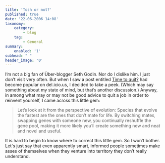 ```yaml
---
title: 'Tosh or not?'
published: true
date: '22-06-2006 14:08'
taxonomy:
    category:
        - blog
    tag:
        - General
summary:
    enabled: '1'
subhead: " "
header_image: '0'
---
```


I’m not a big fan of Über-blogger Seth Godin. Nor do I dislike him. I just don’t visit very often. But when I saw a post entitled [Time to quit?](https://seths.blog/2006/06/time_to_quit/) had become popular on del.icio.us, I decided to take a peek. (Which may say something about my state of mind, but that’s another discussion.) Anyway, in among what may or may not be good advice to quit a job in order to reinvent yourself, I came across this little gem:

> Let’s look at it from the perspective of evolution: Species that evolve the fastest are the ones that don’t mate for life. By switching mates, swapping genes with someone new, you continually reshuffle the gene pool, making it more likely you’ll create something new and neat and novel and useful.

It is hard to begin to know where to correct this little gem. So I won’t bother. Let's just say that even apparently smart, informed people sometimes make asses of themselves when they venture into territory they don’t really understand.

